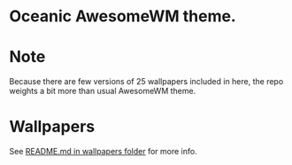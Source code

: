 # Oceanic AwesomeWM theme.

# Note

Because there are few versions of 25 wallpapers included in here,
the repo weights a bit more than usual AwesomeWM theme.

# Wallpapers
See [README.md in wallpapers folder](./wallpapers/README.md) for more info.
